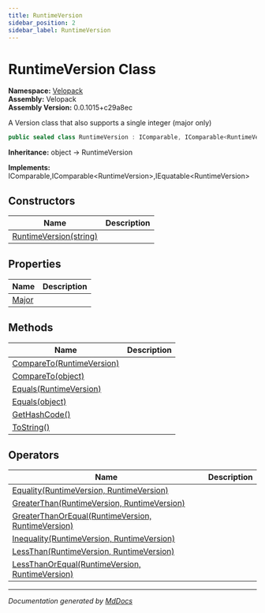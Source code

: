 ```yaml
---
title: RuntimeVersion
sidebar_position: 2
sidebar_label: RuntimeVersion
---
```

<!--  
  <auto-generated>   
    The contents of this file were generated by a tool.  
    Changes to this file may be list if the file is regenerated  
  </auto-generated>   
-->

# RuntimeVersion Class

**Namespace:** [Velopack](../index.md)  
**Assembly:** Velopack  
**Assembly Version:** 0.0.1015+c29a8ec

A Version class that also supports a single integer (major only)

```csharp
public sealed class RuntimeVersion : IComparable, IComparable<RuntimeVersion>, IEquatable<RuntimeVersion>
```

**Inheritance:** object → RuntimeVersion

**Implements:** IComparable,IComparable\<RuntimeVersion\>,IEquatable\<RuntimeVersion\>

## Constructors

| Name                                            | Description |
| ----------------------------------------------- | ----------- |
| [RuntimeVersion(string)](constructors/index.md) |             |

## Properties

| Name                         | Description |
| ---------------------------- | ----------- |
| [Major](properties/Major.md) |             |

## Methods

| Name                                                                      | Description |
| ------------------------------------------------------------------------- | ----------- |
| [CompareTo(RuntimeVersion)](methods/CompareTo.md#comparetoruntimeversion) |             |
| [CompareTo(object)](methods/CompareTo.md#comparetoobject)                 |             |
| [Equals(RuntimeVersion)](methods/Equals.md#equalsruntimeversion)          |             |
| [Equals(object)](methods/Equals.md#equalsobject)                          |             |
| [GetHashCode()](methods/GetHashCode.md)                                   |             |
| [ToString()](methods/ToString.md)                                         |             |

## Operators

| Name                                                                                  | Description |
| ------------------------------------------------------------------------------------- | ----------- |
| [Equality(RuntimeVersion, RuntimeVersion)](operators/Equality.md)                     |             |
| [GreaterThan(RuntimeVersion, RuntimeVersion)](operators/GreaterThan.md)               |             |
| [GreaterThanOrEqual(RuntimeVersion, RuntimeVersion)](operators/GreaterThanOrEqual.md) |             |
| [Inequality(RuntimeVersion, RuntimeVersion)](operators/Inequality.md)                 |             |
| [LessThan(RuntimeVersion, RuntimeVersion)](operators/LessThan.md)                     |             |
| [LessThanOrEqual(RuntimeVersion, RuntimeVersion)](operators/LessThanOrEqual.md)       |             |

___

*Documentation generated by [MdDocs](https://github.com/ap0llo/mddocs)*
